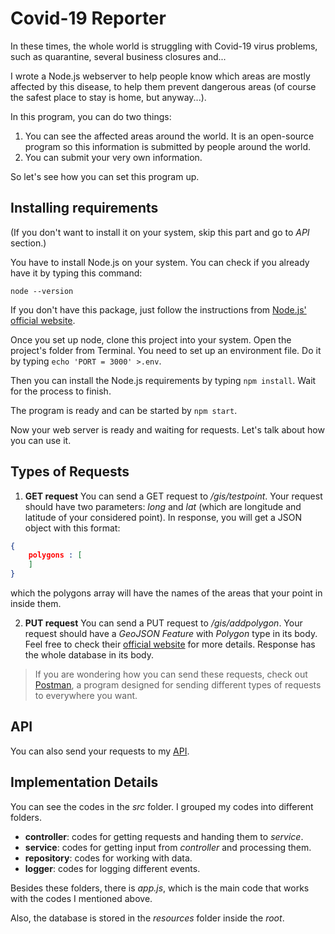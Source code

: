 # Covid-19 Reporter
In these times, the whole world is struggling with Covid-19 virus problems, such as quarantine, several business closures and...

I wrote a Node.js webserver to help people know which areas are mostly affected by this disease, to help them prevent dangerous areas (of course the safest place to stay is home, but anyway...).

In this program, you can do two things:
1. You can see the affected areas around the world. It is an open-source program so this information is submitted by people around the world.
2. You can submit your very own information.

So let's see how you can set this program up. 

## Installing requirements

(If you don't want to install it on your system, skip this part and go to *API* section.)

You have to install Node.js on your system. You can check if you already have it by typing this command:
```
node --version
```
If you don't have this package, just follow the instructions from [Node.js' official website](https://nodejs.org/en/download/).

Once you set up node, clone this project into your system. Open the project's folder from Terminal. You need to set up an environment file. Do it by typing ```echo 'PORT = 3000' >.env```.

Then you can install the Node.js requirements by typing ```npm install```. Wait for the process to finish. 

The program is ready and can be started by ```npm start```.  

Now your web server is ready and waiting for requests. Let's talk about how you can use it. 

## Types of Requests

1. **GET request**
You can send a GET request to */gis/testpoint*. Your request should have two parameters: *long* and *lat* (which are longitude and latitude of your considered point). In response, you will get a JSON object with this format:
```JSON
{
    polygons : [
    ]
}
```
which the polygons array will have the names of the areas that your point in inside them. 


2. **PUT request**
You can send a PUT request to */gis/addpolygon*. Your request should have a *GeoJSON Feature* with *Polygon* type in its body. Feel free to check their [official website](https://geojson.org/) for more details. Response has the whole database in its body. 

> If you are wondering how you can send these requests, check out [Postman](https://www.postman.com/), a program designed for sending different types of requests to everywhere you want.

## API

You can also send your requests to my [API](https://covid-19-reporter.herokuapp.com/). 

## Implementation Details

You can see the codes in the *src* folder. I grouped my codes into different folders.
* **controller**: codes for getting requests and handing them to *service*.
* **service**: codes for getting input from *controller* and processing them.
* **repository**: codes for working with data.
* **logger**: codes for logging different events.

Besides these folders, there is *app.js*, which is the main code that works with the codes I mentioned above. 

Also, the database is stored in the *resources* folder inside the *root*. 
